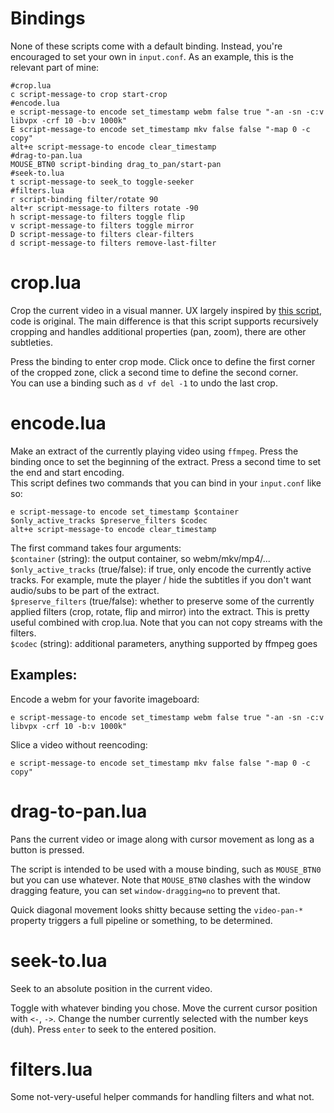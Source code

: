 # Bindings

None of these scripts come with a default binding. Instead, you're encouraged to set your own in `input.conf`. As an example, this is the relevant part of mine:
```
#crop.lua
c script-message-to crop start-crop
#encode.lua
e script-message-to encode set_timestamp webm false true "-an -sn -c:v libvpx -crf 10 -b:v 1000k"
E script-message-to encode set_timestamp mkv false false "-map 0 -c copy"
alt+e script-message-to encode clear_timestamp
#drag-to-pan.lua
MOUSE_BTN0 script-binding drag_to_pan/start-pan
#seek-to.lua
t script-message-to seek_to toggle-seeker
#filters.lua
r script-binding filter/rotate 90
alt+r script-message-to filters rotate -90
h script-message-to filters toggle flip
v script-message-to filters toggle mirror
D script-message-to filters clear-filters
d script-message-to filters remove-last-filter
```

# crop.lua

Crop the current video in a visual manner. UX largely inspired by [this script](https://github.com/aidanholm/mpv-easycrop), code is original. The main difference is that this script supports recursively cropping and handles additional properties (pan, zoom), there are other subtleties.

Press the binding to enter crop mode. Click once to define the first corner of the cropped zone, click a second time to define the second corner.  
You can use a binding such as `d vf del -1` to undo the last crop.

# encode.lua

Make an extract of the currently playing video using `ffmpeg`. Press the binding once to set the beginning of the extract. Press a second time to set the end and start encoding.  
This script defines two commands that you can bind in your `input.conf` like so:
```
e script-message-to encode set_timestamp $container $only_active_tracks $preserve_filters $codec
alt+e script-message-to encode clear_timestamp
```

The first command takes four arguments:  
`$container` (string): the output container, so webm/mkv/mp4/...  
`$only_active_tracks` (true/false): if true, only encode the currently active tracks. For example, mute the player / hide the subtitles if you don't want audio/subs to be part of the extract.  
`$preserve_filters` (true/false): whether to preserve some of the currently applied filters (crop, rotate, flip and mirror) into the extract. This is pretty useful combined with crop.lua. Note that you can not copy streams with the filters.  
`$codec` (string): additional parameters, anything supported by ffmpeg goes  

## Examples:

Encode a webm for your favorite imageboard:
```
e script-message-to encode set_timestamp webm false true "-an -sn -c:v libvpx -crf 10 -b:v 1000k"
```
Slice a video without reencoding:
```
e script-message-to encode set_timestamp mkv false false "-map 0 -c copy"
```

# drag-to-pan.lua

Pans the current video or image along with cursor movement as long as a button is pressed.

The script is intended to be used with a mouse binding, such as `MOUSE_BTN0` but you can use whatever.
Note that `MOUSE_BTN0` clashes with the window dragging feature, you can set `window-dragging=no` to prevent that.

Quick diagonal movement looks shitty because setting the `video-pan-*` property triggers a full pipeline or something, to be determined.

# seek-to.lua

Seek to an absolute position in the current video.

Toggle with whatever binding you chose. Move the current cursor position with `<-`, `->`. Change the number currently selected with the number keys (duh). Press `enter` to seek to the entered position.

# filters.lua

Some not-very-useful helper commands for handling filters and what not.
